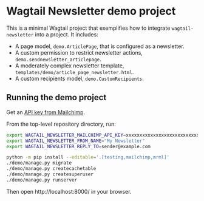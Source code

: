 # Wagtail Newsletter demo project

This is a minimal Wagtail project that exemplifies how to integrate `wagtail-newsletter` into a project. It includes:
- A page model, `demo.ArticlePage`, that is configured as a newsletter.
- A custom permission to restrict newsletter actions, `demo.sendnewsletter_articlepage`.
- A moderately complex newsletter template, `templates/demo/article_page_newsletter.html`.
- A custom recipients model, `demo.CustomRecipients`.

## Running the demo project

Get an [API key from Mailchimp](https://us1.admin.mailchimp.com/account/api/).

From the top-level repository directory, run:

```bash
export WAGTAIL_NEWSLETTER_MAILCHIMP_API_KEY=xxxxxxxxxxxxxxxxxxxxxxxxxxxxxxxx-us13
export WAGTAIL_NEWSLETTER_FROM_NAME="My Newsletter"
export WAGTAIL_NEWSLETTER_REPLY_TO=sender@example.com

python -m pip install --editable='.[testing,mailchimp,mrml]'
./demo/manage.py migrate
./demo/manage.py createcachetable
./demo/manage.py createsuperuser
./demo/manage.py runserver
```

Then open http://localhost:8000/ in your browser.
